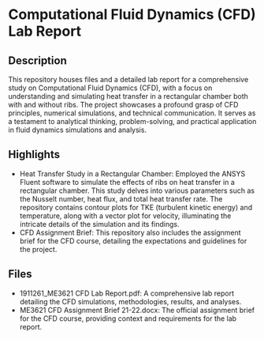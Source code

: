 # Computational Fluid Dynamics (CFD) Lab Report
## Description
This repository houses files and a detailed lab report for a comprehensive study on Computational Fluid Dynamics (CFD), with a focus on understanding and simulating heat transfer in a rectangular chamber both with and without ribs. The project showcases a profound grasp of CFD principles, numerical simulations, and technical communication. It serves as a testament to analytical thinking, problem-solving, and practical application in fluid dynamics simulations and analysis.

## Highlights
- Heat Transfer Study in a Rectangular Chamber: Employed the ANSYS Fluent software to simulate the effects of ribs on heat transfer in a rectangular chamber. This study delves into various parameters such as the Nusselt number, heat flux, and total heat transfer rate. The repository contains contour plots for TKE (turbulent kinetic energy) and temperature, along with a vector plot for velocity, illuminating the intricate details of the simulation and its findings.
- CFD Assignment Brief: This repository also includes the assignment brief for the CFD course, detailing the expectations and guidelines for the project.

## Files
- 1911261_ME3621 CFD Lab Report.pdf: A comprehensive lab report detailing the CFD simulations, methodologies, results, and analyses.
- ME3621 CFD Assignment Brief 21-22.docx: The official assignment brief for the CFD course, providing context and requirements for the lab report.

